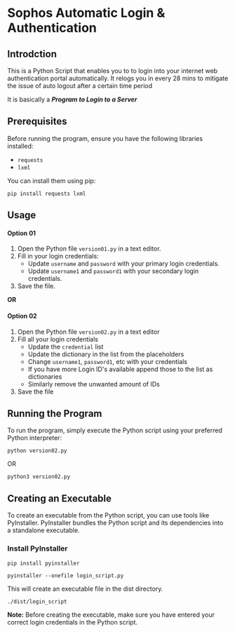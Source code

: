 # Sophos Automatic Login & Authentication

## Introdction

This is a Python Script that enables you to to login into your internet web authentication portal automatically. It relogs you in every 28 mins to mitigate the issue of auto logout after a certain time period

It is basically a _**Program to Login to a Server**_

## Prerequisites

Before running the program, ensure you have the following libraries installed:

- `requests`
- `lxml`

You can install them using pip:

```shell
pip install requests lxml
```

## Usage

#### Option 01 

1. Open the Python file `version01.py` in a text editor.
2. Fill in your login credentials:
    - Update `username` and `password` with your primary login credentials.
    - Update `username1` and `password1` with your secondary login credentials.
3. Save the file.

**OR**

#### Option 02

1. Open the Python file `version02.py` in a text editor
2. Fill all your login credentials
	- Update the `credential` list
	- Update the dictionary in the list from the placeholders
	- Change `username1`, `password1`, etc with your credentials
	- If you have more Login ID's available append those to the list as dictionaries 
	- Similarly remove the unwanted amount of IDs
3. Save the file

## Running the Program

To run the program, simply execute the Python script using your preferred Python interpreter:

```shell
python version02.py
```

OR

```shell
python3 version02.py
```

## Creating an Executable

To create an executable from the Python script, you can use tools like PyInstaller. PyInstaller bundles the Python script and its dependencies into a standalone executable.

### Install PyInstaller

```shell
pip install pyinstaller
```

```shell
pyinstaller --onefile login_script.py
```

This will create an executable file in the dist directory.

```shell
./dist/login_script
```

**Note:** Before creating the executable, make sure you have entered your correct login credentials in the Python script.

